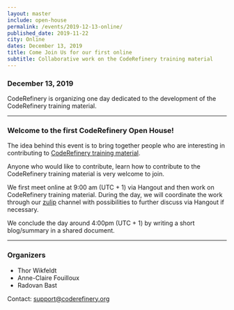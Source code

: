```yaml
---
layout: master
include: open-house
permalink: /events/2019-12-13-online/
published_date: 2019-11-22
city: Online
dates: December 13, 2019
title: Come Join Us for our first online
subtitle: Collaborative work on the CodeRefinery training material
---
```


### December 13, 2019


CodeRefinery is organizing one day dedicated to the development of the CodeRefinery training material.



---

### Welcome to the first CodeRefinery Open House!

The idea behind this event is to bring together people who are interesting in 
contributing to [CodeRefinery training material](https://coderefinery.org/lessons/).

Anyone who would like to contribute, learn how to contribute to the CodeRefinery training material is very welcome to join.

We first meet online at 9:00 am (UTC + 1) via Hangout and then work on CodeRefinery training material. During the day, we will coordinate the work through our [zulip](https://coderefinery.zulipchat.com/) channel with possibilities to further discuss via Hangout if necessary.

We conclude the day around 4:00pm (UTC + 1) by writing a short blog/summary in a shared document.

---

### Organizers

- Thor Wikfeldt
- Anne-Claire Fouilloux
- Radovan Bast

Contact: support@coderefinery.org
